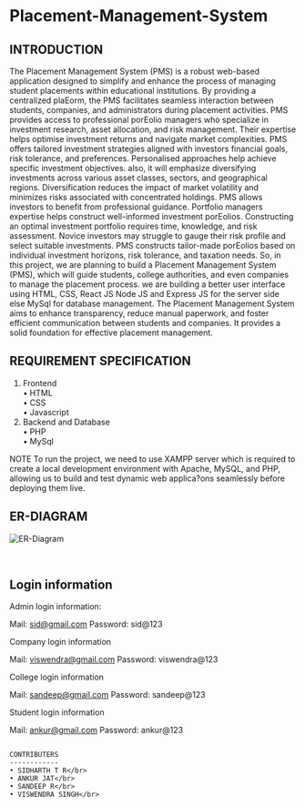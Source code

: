 # Placement-Management-System

INTRODUCTION
-------------
The Placement Management System (PMS) is a robust web-based
application designed to simplify and enhance the process of managing
student placements within educational institutions. By providing a
centralized plaEorm, the PMS facilitates seamless interaction between
students, companies, and administrators during placement activities.
PMS provides access to professional porEolio managers who specialize
in investment research, asset allocation, and risk management. Their
expertise helps optimise investment returns and navigate market
complexities. PMS offers tailored investment strategies aligned with
investors financial goals, risk tolerance, and preferences. Personalised
approaches help achieve specific investment objectives. also, it will
emphasize diversifying investments across various asset classes,
sectors, and geographical regions. Diversification reduces the impact
of market volatility and minimizes risks associated with concentrated
holdings.
PMS allows investors to benefit from professional guidance. Portfolio
managers expertise helps construct well-informed investment
porEolios. Constructing an optimal investment portfolio requires time,
knowledge, and risk assessment.
Novice investors may struggle to gauge their risk profile and select
suitable investments. PMS constructs tailor-made porEolios based on
individual investment horizons, risk tolerance, and taxation needs.
So, in this project, we are planning to build a Placement Management
System (PMS), which will guide students, college authorities, and even
companies to manage the placement process. we are building a better
user interface using HTML, CSS, React JS Node JS and Express JS for the
server side else MySql for database management.
The Placement Management System aims to enhance transparency,
reduce manual paperwork, and foster efficient communication between students and companies. It provides a solid foundation for
effective placement management.

REQUIREMENT SPECIFICATION
-------------------------
1. Frontend</br>
 • HTML</br>
 • CSS</br>
 • Javascript</br>
2. Backend and Database</br>
 • PHP</br>
 • MySql</br>

NOTE
To run the project, we need to use XAMPP server which is required to
create a local development environment with Apache, MySQL, and PHP, allowing us to build and test dynamic web applica?ons seamlessly
before deploying them live.

ER-DIAGRAM
----------
![ER-Diagram](https://github.com/Sidharthtr/Placement-Management-System/assets/129524598/8ca26515-cce0-4658-bd90-a7cfd0bfe95b)

</br>

Login information
-
Admin login information:

Mail: sid@gmail.com
Password: sid@123

Company  login information

Mail: viswendra@gmail.com
Password: viswendra@123

College login information

Mail: sandeep@gmail.com
Password: sandeep@123

Student login information

Mail: ankur@gmail.com
Password: ankur@123
 ```

CONTRIBUTERS
------------
 • SIDHARTH T R</br>
 • ANKUR JAT</br>
 • SANDEEP R</br>
 • VISWENDRA SINGH</br>


